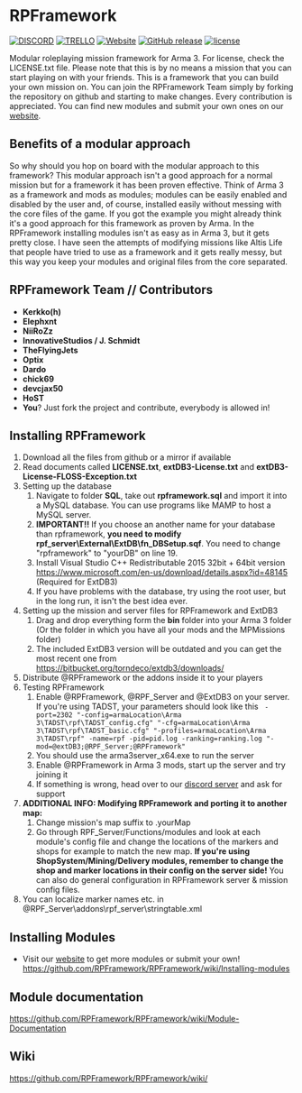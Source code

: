 # RPFramework

[![DISCORD](https://img.shields.io/badge/Discord-Join-7289DA.svg)](https://discord.gg/JvRRuTm)
[![TRELLO](https://img.shields.io/badge/Trello-View-0079BF.svg)](https://trello.com/b/eqwxQ4hr/rpframework)
[![Website](https://img.shields.io/website-up-down-green-red/https/rpframework.github.io.svg)](https://rpframework.github.io/)
[![GitHub release](https://img.shields.io/github/release/RPFramework/RPFramework.svg)](https://github.com/RPFramework/RPFramework/releases)
[![license](https://img.shields.io/badge/license-MIT-blue.svg)](https://raw.githubusercontent.com/RPFramework/RPFramework/master/LICENSE.txt)

Modular roleplaying mission framework for Arma 3. For license, check the LICENSE.txt file. Please note that this is by no means a mission that you can start playing on with your friends. This is a framework that you can build your own mission on. You can join the RPFramework Team simply by forking the repository on github and starting to make changes. Every contribution is appreciated. You can find new modules and submit your own ones on our [website](https://rpframework.github.io/).


## Benefits of a modular approach
So why should you hop on board with the modular approach to this framework? This modular approach isn't a good approach for a normal mission but for a framework it has been proven effective. Think of Arma 3 as a framework and mods as modules; modules can be easily enabled and disabled by the user and, of course, installed easily without messing with the core files of the game. If you got the example you might already think it's a good approach for this framework as proven by Arma. In the RPFramework installing modules isn't as easy as in Arma 3, but it gets pretty close. I have seen the attempts of modifying missions like Altis Life that people have tried to use as a framework and it gets really messy, but this way you keep your modules and original files from the core separated.

## RPFramework Team // Contributors
* **Kerkko(h)**
* **Elephxnt**
* **NiiRoZz**
* **InnovativeStudios / J. Schmidt**
* **TheFlyingJets**
* **Optix**
* **Dardo**
* **chick69**
* **devcjax50**
* **HoST**
* **You**? Just fork the project and contribute, everybody is allowed in!

## Installing RPFramework
1. Download all the files from github or a mirror if available
2. Read documents called **LICENSE.txt**, **extDB3-License.txt** and **extDB3-License-FLOSS-Exception.txt**
3. Setting up the database
	1. Navigate to folder **SQL**, take out **rpframework.sql** and import it into a MySQL database. You can use programs like MAMP to host a MySQL server.
	2. **IMPORTANT!!** If you choose an another name for your database than rpframework, **you need to modify rpf_server\External\ExtDB\fn_DBSetup.sqf**. You need to change "rpframework" to "yourDB" on line 19.
	3. Install Visual Studio C++ Redistributable 2015 32bit + 64bit version https://www.microsoft.com/en-us/download/details.aspx?id=48145 (Required for ExtDB3)
    4. If you have problems with the database, try using the root user, but in the long run, it isn't the best idea ever.
4. Setting up the mission and server files for RPFramework and ExtDB3
	1. Drag and drop everything form the **bin** folder into your Arma 3 folder (Or the folder in which you have all your mods and the MPMissions folder)
    2. The included ExtDB3 version will be outdated and you can get the most recent one from https://bitbucket.org/torndeco/extdb3/downloads/
5. Distribute @RPFramework or the addons inside it to your players
6. Testing RPFramework
    1. Enable @RPFramework, @RPF_Server and @ExtDB3 on your server. If you're using TADST, your parameters should look like this ` -port=2302 "-config=armaLocation\Arma 3\TADST\rpf\TADST_config.cfg" "-cfg=armaLocation\Arma 3\TADST\rpf\TADST_basic.cfg" "-profiles=armaLocation\Arma 3\TADST\rpf" -name=rpf -pid=pid.log -ranking=ranking.log "-mod=@extDB3;@RPF_Server;@RPFramework"`
	2. You should use the arma3server_x64.exe to run the server
    3. Enable @RPFramework in Arma 3 mods, start up the server and try joining it
    4. If something is wrong, head over to our [discord server](https://discord.gg/JvRRuTm) and ask for support
7. **ADDITIONAL INFO: Modifying RPFramework and porting it to another map:**
	1. Change mission's map suffix to .yourMap
	2. Go through RPF_Server/Functions/modules and look at each module's config file and change the locations of the markers and shops for example to match the new map. **If you're using ShopSystem/Mining/Delivery modules, remember to change the shop and marker locations in their config on the server side!** You can also do general configuration in RPFramework server & mission config files.
8. You can localize marker names etc. in @RPF_Server\addons\rpf_server\stringtable.xml
	
## Installing Modules
* Visit our [website](https://rpframework.github.io/) to get more modules or submit your own!
https://github.com/RPFramework/RPFramework/wiki/Installing-modules

## Module documentation
https://github.com/RPFramework/RPFramework/wiki/Module-Documentation

## Wiki
https://github.com/RPFramework/RPFramework/wiki/
